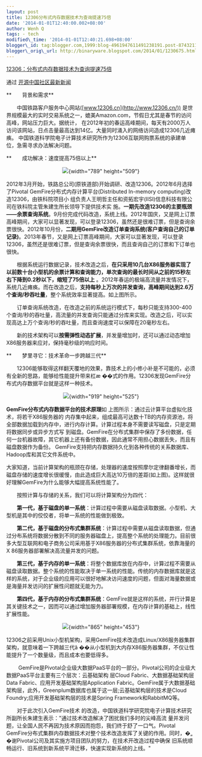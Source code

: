 ```yaml
--- 
layout: post 
title: 12306分布式内存数据技术为查询提速75倍 
date: '2014-01-01T12:40:00.002+08:00' 
author: Wenh Q
tags: - tech
modified\_time: '2014-01-01T12:40:21.698+08:00' 
blogger\_id: tag:blogger.com,1999:blog-4961947611491238191.post-8743211100408355248
blogger\_orig\_url: http://binaryware.blogspot.com/2014/01/1230675.html
---
```

<div dir="ltr">

[12306：分布式内存数据技术为查询提速75倍](http://www.oschina.net/news/47354/12306-distributed-memory-data-tech)

</div>

<div style="margin-top: 15px;">

通过 [开源中国社区最新新闻](http://www.oschina.net/?from=rss)

</div>

<div dir="ltr"
style="font-size: 14px; line-height: 20px; margin-top: 15px;">

**　　背景和需求**

　　中国铁路客户服务中心网站([www.12306.cn](http://www.12306.cn/))
是世界规模最大的实时交易系统之一，媲美Amazon.com，节假日尤其是春节的访问
高峰，网站压力巨大。据统计，
在2012年初的春运高峰期间，每天有2000万人访问该网站，日点击量最高达到14亿。大量同时涌入的网络访问造成12306几近瘫痪。
中国铁道科学院电子计算技术研究所作为12306互联网购票系统的承建单位，急需寻求办法解决问题。

**　　成功解决：速度提高75倍以上**

<div style="text-align: center;">

![](http://static.oschina.net/uploads/img/201312/30172015_XjYu.png){width="789"
height="509"}

</div>

2012年3月开始，铁路总公司(原铁道部)开始调研、改造12306。2012年6月选择了Pivotal
GemFire分布式内存计算平台(Distributed In-memory
computing)改造12306，由铁科院项目小
组负责人王明哲主任和资拓宏宇(IISI)信息科技有限公司在铁科院主管朱建生所长领导下提供技术实
施。**一期先改造12306的主要瓶颈——余票查询系统**。9月份完成代码改造，系统上线。2012年国庆，又是网上订票高峰期间，大家可以显著发现，可以登录12306，虽然还是很难订票，但是查询余票很快。2012年10月份，**二期用GemFire改造订单查询系统(客户查询自己的订单记录)**。2013年春节，又是网上订票高峰期间，大家可以显著发现，可以登录12306，虽然还是很难订票，但是查询余票很快，而且查询自己的订票和下订单也很快。

　　根据系统运行数据记录，技术改造之后，**在只采用10几台X86服务器实现了以前数十台小型机的余票计算和查询能力，单次查询的最长时间从之前的15秒左右下降到0.2秒以下，缩短了75倍以上**
。2012年春运的极端高流量并发情况下，系统几近瘫痪。而在改造之后，**支持每秒上万次的并发查询，高峰期间达到2.6万个查询/秒吞吐量**，整个系统效率显著提高。如上图所示。

　　订单查询系统改造，在改造之前的系统运行模式下，每秒只能支持300-400个查询/秒的吞吐量，高流量的并发查询只能通过分库来实现。改造之后，可以实现高达上万个查询/秒的吞吐量，而且查询速度可以保障在20毫秒左右。

　　新的技术架构可以**按需弹性动态扩展**，并发量增加时，还可以通过动态增加X86服务器来应对，保持毫秒级的响应时间。

**　　梦里寻它：技术革命一步跨越三代**

　　12306能够取得这样翻天覆地的效果，靠技术上的小修小补是不可能的，必须有全新的思路，能够给性能提升带来杠æ
��式的作用。12306发现GemFire分布式内存数据平台就是这样一种技术。

<div style="text-align: center;">

![](http://static.oschina.net/uploads/img/201312/30172015_zQaB.png){width="919"
height="525"}

</div>

**GemFire分布式内存数据平台的技术原理**如
上图所示：通过云计算平台虚拟化技术，将若干X86服务器的
内存集中起来，组成最高可达数十TB的内存资源池，将全部数据加载到内存中，进行内存计算。计算过程本身不需要读写磁盘，只是定期将数据同步或异步方式写
到磁盘。GemFire在分布式集群中保存了多份数据，任何一台机器故障，其它机器上还有备份数据，因此通常不用担心数据丢失，而且有磁盘数据作为备份。
GemFire支持把内存数据持久化到各种传统的关系数据库、Hadoop库和其它文件系统中。

<div style="text-align: center;">

</div>

大家知道，当前计算架构的瓶颈在存储，处理器的速度按照摩尔定律翻番增长，而磁盘存储的速度增长很缓慢，由此造成巨大高达10万倍的差距(如上图)。这样就很好理解GemFire为什么能够大幅提高系统性能了。

　　按照计算与存储的关系，我们可以将计算架构分为四代：

　　**第一代，基于磁盘的单一系统**：计算过程中需要从磁盘读取数据。小型机、大型机是其中的佼佼者，将单一系统的性能做到极致。

　　**第二代，基于磁盘的分布式集群系统**：计算过程中需要从磁盘读取数据，但通过分布系统将数据分散到不同的服务器磁盘上，提高整个系统的处理能力。目前很多大型互联网和电子商务公司采用基于X86服务器的分布式集群系统，依靠海量的X
86服务器部署解决高流量并发的问题。

　　**第三代，基于内存的单一系统**：将整个数据库放在内存中，计算过程不需要从磁盘读取数据。整个系统的性能取决于单一系统的性能。传统的内存数据库就是这样的系统，对于企业级的应用可以很好地解决访问速度的问题，但面对海量数据或是海量并发访问的扩展性问题就无能为力。

　　**第四代，基于内存的分布式集群系统**：GemFire就是这样的系统，并行计算是其关键技术之一，因而可以通过增加服务器部署规模，在内存计算的基础上，线性扩展性能。

<div style="text-align: center;">

![](http://static.oschina.net/uploads/img/201312/30172016_7GET.png){width="865"
height="453"}

</div>

12306之前采用Unix小型机架构，采用GemFire技术改造成Linux/X86服务器集群架构，就意味着一下跨越三代ã
��从小型机到大内存X86服务器集群，不仅让性能提升了一个数量级，而且成本也要低得多。

　
　GemFire是Pivotal企业级大数据PaaS平台的一部分。Pivotal公司的企业级大数据PaaS平台主要有三个层次：云基础架构
层Cloud Fabric、大数据基础架构层Data
Fabric、应用开发基础架构层Application
Fabric。GemFire属于大数据基础架构层，此外，Greenplum数据库也属于这一层;云基础架构层的技术是Cloud
Foundry;应用开发基础架构层的技术是Spring Framework和RabbitMQ等。

　　对于此次引入GemFire技术
的改造，中国铁道科学研究院电子计算技术研究所副所长朱建生表示："通过技术改造解决了困扰我们多时的尖峰高流
量并发问题，让全国人民不再因为技术原因而抱怨，我们终于舒了一口气。Pivotal
GemFire分布式集群内存数据技术对整个技术改造发挥了关键的作用。同时，�„
�谢Pivotal公司及其实施方项目团队的努力，在技术开改造过程中确保
旧系统顺畅运行、旧系统到新系统平滑迁移，快速实现新系统的上线。"

</div>
